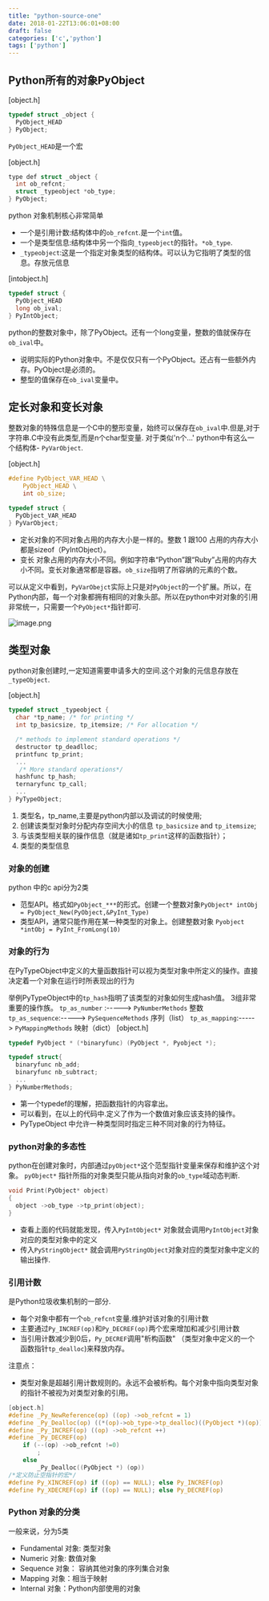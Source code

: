 ```yaml
---
title: "python-source-one"
date: 2018-01-22T13:06:01+08:00
draft: false
categories: ['c','python']
tags: ['python']
---
```


## Python所有的对象PyObject

[object.h]
```c
typedef struct _object {
  PyObject_HEAD
} PyObject;
```
<!--more-->

`PyObject_HEAD`是一个宏


[object.h]
```c
type def struct _object {
  int ob_refcnt;
  struct _typeobject *ob_type;
} PyObject;
```

python 对象机制核心非常简单

- 一个是引用计数:结构体中的`ob_refcnt`.是一个`int`值。
- 一个是类型信息:结构体中另一个指向`_typeobject`的指针。`*ob_type`.
- `_typeobject`:这是一个指定对象类型的结构体。可以认为它指明了类型的信息。存放元信息


[intobject.h]
```c
typedef struct {
  PyObject_HEAD
  long ob_ival;
} PyIntObject;
```
python的整数对象中，除了PyObject。还有一个long变量，整数的值就保存在`ob_ival`中。

- 说明实际的Python对象中。不是仅仅只有一个PyObject。还占有一些额外内存。PyObject是必须的。
- 整型的值保存在`ob_ival`变量中。

## 定长对象和变长对象
整数对象的特殊信息是一个C中的整形变量，始终可以保存在`ob_ival`中.但是,对于字符串.C中没有此类型,而是n个char型变量.
对于类似'n个...' python中有这么一个结构体- `PyVarObject`.

[object.h]
```c
#define PyObject_VAR_HEAD \
    PyObject_HEAD \
    int ob_size; 

typedef struct {
  PyObject_VAR_HEAD
} PyVarObject;
```

- 定长对象的不同对象占用的内存大小是一样的。整数 1 跟100 占用的内存大小都是sizeof（PyIntObject）。
- 变长 对象占用的内存大小不同。例如字符串“Python”跟“Ruby”占用的内存大小不同。变长对象通常都是容器。`ob_size`指明了所容纳的元素的个数。

可以从定义中看到，`PyVarObejct`实际上只是对`PyObject`的一个扩展。所以，在Python内部，每一个对象都拥有相同的对象头部。所以在python中对对象的引用非常统一，只需要一个`PyObject*`指针即可.

![image.png](http://upload-images.jianshu.io/upload_images/6865906-ce6fa7cfd29dc0a3.png?imageMogr2/auto-orient/strip%7CimageView2/2/w/1240)

## 类型对象

python对象创建时,一定知道需要申请多大的空间.这个对象的元信息存放在`_typeObject`.

[object.h]
```c
typedef struct _typeobject {
  char *tp_name; /* for printing */
  int tp_basicsize, tp_itemsize; /* For allocation */

  /* methods to implement standard operations */
  destructor tp_deadlloc;
  printfunc tp_print;
  ...
   /* More standard operations*/ 
  hashfunc tp_hash;
  ternaryfunc tp_call;
  ...
} PyTypeObject;
```

1. 类型名，tp_name,主要是python内部以及调试的时候使用;
2. 创建该类型对象时分配内存空间大小的信息 `tp_basicsize` and `tp_itemsize`;
3. 与该类型相关联的操作信息（就是诸如`tp_print`这样的函数指针）；
4. 类型的类型信息
    
### 对象的创建
python 中的c api分为2类
- 范型API。格式如`PyObject_***`的形式。创建一个整数对象`PyObject* intObj = PyObject_New(PyObject,&PyInt_Type)`
- 类型API，通常只能作用在某一种类型的对象上。创建整数对象 `Pyobject *intObj = PyInt_FromLong(10)`

### 对象的行为

在PyTypeObject中定义的大量函数指针可以视为类型对象中所定义的操作。直接决定着一个对象在运行时所表现出的行为

举例PyTypeObject中的`tp_hash`指明了该类型的对象如何生成hash值。
3组非常重要的操作族。
`tp_as_number` :-----> `PyNumberMethods` 整数
`tp_as_sequence`:-----> `PySequenceMethods` 序列（list）
`tp_as_mapping`:-----> `PyMappingMethods` 映射（dict）
[object.h]
```c
typedef PyObject * (*binaryfunc) (PyObject *, Pyobject *);

typedef struct{
  binaryfunc nb_add;
  binaryfunc nb_subtract;
  ...
} PyNumberMethods;
```
- 第一个typedef的理解，把函数指针的内容拿出。
- 可以看到，在以上的代码中.定义了作为一个数值对象应该支持的操作。
- PyTypeObject 中允许一种类型同时指定三种不同对象的行为特征。

### python对象的多态性

python在创建对象时，内部通过`pyObject*`这个范型指针变量来保存和维护这个对象。
`pyObject*` 指针所指的对象类型只能从指向对象的`ob_type`域动态判断.

```c
void Print(PyObject* object)
{
  object ->ob_type ->tp_print(object);
}
```
- 查看上面的代码就能发现，传入`PyIntObject*` 对象就会调用`PyIntObject`对象对应的类型对象中的定义
- 传入`PyStringObject*` 就会调用`PyStringObject`对象对应的类型对象中定义的输出操作.

### 引用计数

是Python垃圾收集机制的一部分.

- 每个对象中都有一个`ob_refcnt`变量.维护对该对象的引用计数
- 主要通过`Py_INCREF(op)`和`Py_DECREF(op)`两个宏来增加和减少引用计数
- 当引用计数减少到0后，`Py_DECREF`调用"析构函数" （类型对象中定义的一个函数指针`tp_dealloc`)来释放内存。

注意点：

- 类型对象是超越引用计数规则的。永远不会被析构。每个对象中指向类型对象的指针不被视为对类型对象的引用。

```c
[object.h]
#define _Py_NewReference(op) ((op) ->ob_refcnt = 1)
#define _Py_Dealloc(op) ((*(op)->ob_type->tp_dealloc)((PyObject *)(op)))
#define _Py_INCREF(op) ((op) ->ob_refcnt ++)
#define _Py_DECREF(op) 
    if (--(op) ->ob_refcnt !=0)
        ;
    else
        _Py_Dealloc((PyObject *) (op))
/*定义防止空指针的宏*/
#define Py_XINCREF(op) if ((op) == NULL); else Py_INCREF(op)
#define Py_XDECREF(op) if ((op) == NULL); else Py_DECREF(op)
```

### Python 对象的分类

一般来说，分为5类

- Fundamental 对象: 类型对象
- Numeric 对象: 数值对象
- Sequence 对象： 容纳其他对象的序列集合对象
- Mapping 对象：相当于映射
- Internal 对象：Python内部使用的对象













  
